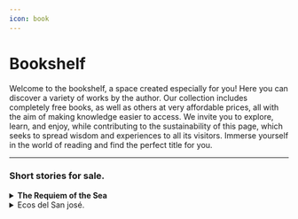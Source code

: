 ```yaml
---
icon: book
---
```


# Bookshelf

Welcome to the bookshelf, a space created especially for you! Here you can discover a variety of works by the author. Our collection includes completely free books, as well as others at very affordable prices, all with the aim of making knowledge easier to access. We invite you to explore, learn, and enjoy, while contributing to the sustainability of this page, which seeks to spread wisdom and experiences to all its visitors. Immerse yourself in the world of reading and find the perfect title for you.

***

### Short stories for sale.

<details>

<summary><strong>The Requiem of the Sea</strong></summary>

We invite you to be part of the launch of a unique literary work: **"The Requiem of the Sea"**. This isn't just a short story; it's an immersive, poetic, and deeply emotional experience based on the legendary tragedy of the San José galleon. This product has been created with exceptional quality, from the narrative to the visual materials, to ensure that both you and your customers will be captivated.

![](../.gitbook/assets/coverENG.jpg)

Buy now---> [here](https://go.hotmart.com/Q100177044E)

</details>

<details>

<summary>Ecos del San josé.</summary>

Chaos roars. Cannons thunder. The sea claims the most powerful ship of its time. But amidst the shipwreck, a man doesn't seek to save himself, he seeks to find her. Her face reveals itself "as my death, but also as my life." A love story that defies time and tragedy.

![](<../.gitbook/assets/Ecos del San Jose!.jpg>)

#### Special Promotion: **Echoes of San José**

Discover a story where love defies storms and time. **"Echoes of San José"** is not just a short story; it's an epic experience steeped in history and emotion. Perfect for those seeking a narrative that transports them to bygone eras, where romance and destiny intertwine in a sea of ​​uncertainty and discovery. Purchase this title today and feel every lap of the ocean and every heartbeat of eternal love. Don't miss out! Get your copy. ---> [AQUI!](https://go.hotmart.com/C100167402Y)

</details>
